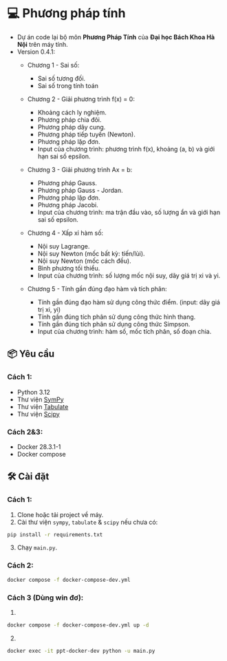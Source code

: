 # 💻 Phương pháp tính

 - Dự án code lại bộ môn **Phương Pháp Tính** của **Đại học Bách Khoa Hà Nội** trên máy tính.
 - Version 0.4.1:
    - Chương 1 - Sai số:
        - Sai số tương đối.
        - Sai số trong tính toán

    - Chương 2 - Giải phương trình f(x) = 0:
        - Khoảng cách ly nghiệm.
        - Phương pháp chia đôi.
        - Phương pháp dây cung.
        - Phương pháp tiếp tuyến (Newton).
        - Phương pháp lặp đơn.
        - Input của chương trình: phương trình f(x), khoảng (a, b) và giới hạn sai số epsilon.

    - Chương 3 - Giải phương trình Ax = b:
        - Phương pháp Gauss.
        - Phương pháp Gauss - Jordan.
        - Phương pháp lặp đơn.
        - Phương pháp Jacobi.
        - Input của chương trình: ma trận đầu vào, số lượng ẩn và giới hạn sai số epsilon.

    - Chương 4 - Xấp xỉ hàm số:
        - Nội suy Lagrange.
        - Nội suy Newton (mốc bất kỳ: tiến/lùi).
        - Nội suy Newton (mốc cách đều).
        - Bình phương tối thiểu.
        - Input của chương trình: số lượng mốc nội suy, dãy giá trị xi và yi.
        
    - Chương 5 - Tính gần đúng đạo hàm và tích phân:
        - Tính gần đúng đạo hàm sử dụng công thức điểm. (input: dãy giá trị xi, yi)
        - Tính gần đúng tích phân sử dụng công thức hình thang.
        - Tính gần đúng tích phân sử dụng công thức Simpson.
        - Input của chương trình: hàm số, mốc tích phân, số đoạn chia.

## 📦 Yêu cầu

### Cách 1:
- Python 3.12
- Thư viện [SymPy](https://www.sympy.org/en/index.html)
- Thư viện [Tabulate](https://pypi.org/project/tabulate/)
- Thư viện [Scipy](https://scipy.org/)

### Cách 2&3:
- Docker 28.3.1-1
- Docker compose

## 🛠 Cài đặt

### Cách 1:

1. Clone hoặc tải project về máy.
2. Cài thư viện `sympy`, `tabulate` & `scipy` nếu chưa có:

```bash
pip install -r requirements.txt
```
3. Chạy `main.py`.

### Cách 2:

```bash
docker compose -f docker-compose-dev.yml
```

### Cách 3 (Dùng win đơ):

1. 
```bash
docker compose -f docker-compose-dev.yml up -d
```
2. 
```bash 
docker exec -it ppt-docker-dev python -u main.py
```  